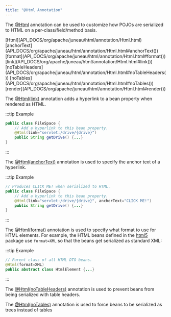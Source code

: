 ```yaml
---
title: "@Html Annotation"
---
```


The [@Html](API_DOCS/org/apache/juneau/html/annotation/Html.html) annotation can be used to customize how POJOs are
serialized to HTML on a per-class/field/method basis.

<tree>
<node-0><java-annotation>[Html](API_DOCS/org/apache/juneau/html/annotation/Html.html)</java-annotation></node-0>
<node-1><javac-method-annotation>[anchorText](API_DOCS/org/apache/juneau/html/annotation/Html.html#anchorText())</javac-method-annotation> <javac-method-annotation>[format](API_DOCS/org/apache/juneau/html/annotation/Html.html#format())</javac-method-annotation> <javac-method-annotation>[link](API_DOCS/org/apache/juneau/html/annotation/Html.html#link())</javac-method-annotation> <javac-method-annotation>[noTableHeaders](API_DOCS/org/apache/juneau/html/annotation/Html.html#noTableHeaders())</javac-method-annotation> <javac-method-annotation>[noTables](API_DOCS/org/apache/juneau/html/annotation/Html.html#noTables())</javac-method-annotation> <javac-method-annotation>[render](API_DOCS/org/apache/juneau/html/annotation/Html.html#render())</javac-method-annotation></node-1>
</tree>

The [@Html(link)](API_DOCS/org/apache/juneau/html/annotation/Html.html#link) annotation adds a hyperlink to a bean
property when rendered as HTML.

:::tip Example
```java
public class FileSpace {
    // Add a hyperlink to this bean property.
    @Html(link="servlet:/drive/{drive}")
    public String getDrive() {...}
}
```
:::

The [@Html(anchorText)](API_DOCS/org/apache/juneau/html/annotation/Html.html#anchorText) annotation is used to
specify the anchor text of a hyperlink.

:::tip Example
```java
// Produces CLICK ME! when serialized to HTML.
public class FileSpace {
    // Add a hyperlink to this bean property.
    @Html(link="servlet:/drive/{drive}", anchorText="CLICK ME!")
    public String getDrive() {...}
}
```
:::

The [@Html(format)](API_DOCS/org/apache/juneau/html/annotation/Html.html#format) annotation is used to specify what
format to use for HTML elements.
For example, the HTML beans defined in the [html5](API_DOCS/org/apache/juneau/dto/html5.html) package use
`format=XML` so that the beans get serialized as standard XML:

:::tip Example
```java
// Parent class of all HTML DTO beans.
@Html(format=XML)
public abstract class HtmlElement {...}
```
:::

The [@Html(noTableHeaders)](API_DOCS/org/apache/juneau/html/annotation/Html.html#noTableHeaders) annotation is used
to prevent beans from being serialized with table headers.

The [@Html(noTables)](API_DOCS/org/apache/juneau/html/annotation/Html.html#noTables) annotation is used to force
beans to be serialized as trees instead of tables
